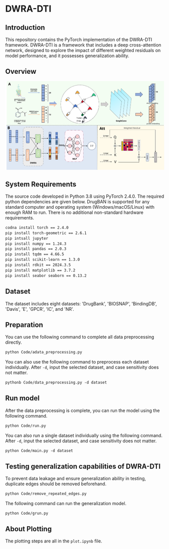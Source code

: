 # DWRA-DTI
## Introduction

This repository contains the PyTorch implementation of the DWRA-DTI framework. DWRA-DTI is a framework that includes a deep cross-attention network, designed to explore the impact of different weighted residuals on model performance, and it possesses generalization ability.

## Overview

![DWRA-DTI](image/fig1.png)

## System Requirements

The source code developed in Python 3.8 using PyTorch 2.4.0. The required python dependencies are given below. DrugBAN is supported for any standard computer and operating system (Windows/macOS/Linux) with enough RAM to run. There is no additional non-standard hardware requirements.

```xml
codna install torch == 2.4.0
pip install torch-geometric == 2.6.1
pip intsall jupyter
pip install numpy == 1.24.3
pip install pandas == 2.0.3
pip install tqdm == 4.66.5
pip install scikit-learn == 1.3.0
pip install rdkit == 2024.3.5
pip install matplotlib == 3.7.2
pip install seabor seaborn == 0.13.2

```

## Dataset

The dataset includes eight datasets: 'DrugBank', 'BIOSNAP', 'BindingDB', 'Davis', 'E', 'GPCR', 'IC', and 'NR'.

## Preparation

You can use the following command to complete all data preprocessing directly.

```xml
python Code/adata_preprocessing.py
```

You can also use the following command to preprocess each dataset individually. After `-d`, input the selected dataset, and case sensitivity does not matter.

```xml
pythonb Code/data_preprocessing.py -d dataset
```

## Run model

After the data preprocessing is complete, you can run the model using the following command.

```xml
python Code/run.py
```

You can also run a single dataset individually using the following command. After `-d`, input the selected dataset, and case sensitivity does not matter.

```xml
python Code/main.py -d dataset
```

## Testing generalization capabilities of  DWRA-DTI

To prevent data leakage and ensure generalization ability in testing, duplicate edges should be removed beforehand.

```xml
python Code/remove_repeated_edges.py	
```

The following command can run the generalization model.

```
python Code/grun.py
```

## About Plotting

The plotting steps are all in the `plot.ipynb` file.
